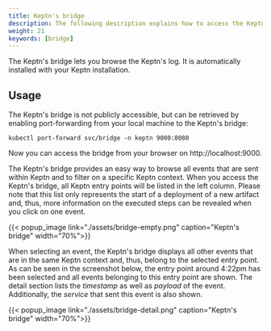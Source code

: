 ```yaml
---
title: Keptn's bridge
description: The following description explains how to access the Keptn's log using Kibana.
weight: 21
keywords: [bridge]
---
```


The Keptn's bridge lets you browse the Keptn's log. It is automatically installed with your Keptn installation.

## Usage

The Keptn's bridge is not publicly accessible, but can be retrieved by enabling port-forwarding from your local machine to the Keptn's bridge:

```console
kubectl port-forward svc/bridge -n keptn 9000:8080
```
Now you can access the bridge from your browser on http://localhost:9000.

The Keptn's bridge provides an easy way to browse all events that are sent within Keptn and to filter on a specific Keptn context. When you access the Keptn's bridge, all Keptn entry points will be listed in the left column. Please note that this list only represents the start of a deployment of a new artifact and, thus, more information on the executed steps can be revealed when you click on one event.

  {{< popup_image
  link="./assets/bridge-empty.png"
  caption="Keptn's bridge"
  width="70%">}}

When selecting an event, the Keptn's bridge displays all other events that are in the same Keptn context and, thus, belong to the selected entry point. As can be seen in the screenshot below, the entry point around 4:22pm has been selected and all events belonging to this entry point are shown. The detail section lists the _timestamp_ as well as _payload_ of the event. Additionally, the _service_ that sent this event is also shown.

  {{< popup_image
  link="./assets/bridge-detail.png"
  caption="Keptn's bridge"
  width="70%">}}


